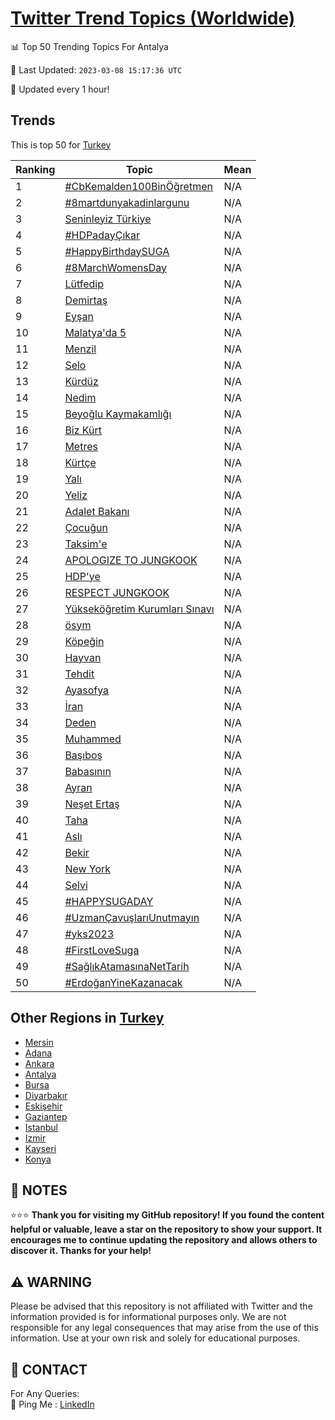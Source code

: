 [Twitter Trend Topics (Worldwide)](https://github.com/ErcinDedeoglu/Twitter-Trend-Topics)
==========


📊 Top 50 Trending Topics For Antalya

📆 Last Updated: `2023-03-08 15:17:36 UTC`

🔧 Updated every 1 hour!


## Trends

This is top 50 for [Turkey](</Turkey>)

| Ranking | Topic | Mean |
| ------- | ------------ | ------------ |
| 1 | [#CbKemalden100BinÖğretmen](http://twitter.com/search?q=%23CbKemalden100Bin%c3%96%c4%9fretmen) | N/A |
| 2 | [#8martdunyakadinlargunu](http://twitter.com/search?q=%238martdunyakadinlargunu) | N/A |
| 3 | [Seninleyiz Türkiye](http://twitter.com/search?q=Seninleyiz+T%c3%bcrkiye) | N/A |
| 4 | [#HDPadayÇıkar](http://twitter.com/search?q=%23HDPaday%c3%87%c4%b1kar) | N/A |
| 5 | [#HappyBirthdaySUGA](http://twitter.com/search?q=%23HappyBirthdaySUGA) | N/A |
| 6 | [#8MarchWomensDay](http://twitter.com/search?q=%238MarchWomensDay) | N/A |
| 7 | [Lütfedip](http://twitter.com/search?q=L%c3%bctfedip) | N/A |
| 8 | [Demirtaş](http://twitter.com/search?q=Demirta%c5%9f) | N/A |
| 9 | [Eyşan](http://twitter.com/search?q=Ey%c5%9fan) | N/A |
| 10 | [Malatya'da 5](http://twitter.com/search?q=Malatya%27da+5) | N/A |
| 11 | [Menzil](http://twitter.com/search?q=Menzil) | N/A |
| 12 | [Selo](http://twitter.com/search?q=Selo) | N/A |
| 13 | [Kürdüz](http://twitter.com/search?q=K%c3%bcrd%c3%bcz) | N/A |
| 14 | [Nedim](http://twitter.com/search?q=Nedim) | N/A |
| 15 | [Beyoğlu Kaymakamlığı](http://twitter.com/search?q=Beyo%c4%9flu+Kaymakaml%c4%b1%c4%9f%c4%b1) | N/A |
| 16 | [Biz Kürt](http://twitter.com/search?q=Biz+K%c3%bcrt) | N/A |
| 17 | [Metres](http://twitter.com/search?q=Metres) | N/A |
| 18 | [Kürtçe](http://twitter.com/search?q=K%c3%bcrt%c3%a7e) | N/A |
| 19 | [Yalı](http://twitter.com/search?q=Yal%c4%b1) | N/A |
| 20 | [Yeliz](http://twitter.com/search?q=Yeliz) | N/A |
| 21 | [Adalet Bakanı](http://twitter.com/search?q=Adalet+Bakan%c4%b1) | N/A |
| 22 | [Çocuğun](http://twitter.com/search?q=%c3%87ocu%c4%9fun) | N/A |
| 23 | [Taksim'e](http://twitter.com/search?q=Taksim%27e) | N/A |
| 24 | [APOLOGIZE TO JUNGKOOK](http://twitter.com/search?q=APOLOGIZE+TO+JUNGKOOK) | N/A |
| 25 | [HDP'ye](http://twitter.com/search?q=HDP%27ye) | N/A |
| 26 | [RESPECT JUNGKOOK](http://twitter.com/search?q=RESPECT+JUNGKOOK) | N/A |
| 27 | [Yükseköğretim Kurumları Sınavı](http://twitter.com/search?q=Y%c3%bcksek%c3%b6%c4%9fretim+Kurumlar%c4%b1+S%c4%b1nav%c4%b1) | N/A |
| 28 | [ösym](http://twitter.com/search?q=%c3%b6sym) | N/A |
| 29 | [Köpeğin](http://twitter.com/search?q=K%c3%b6pe%c4%9fin) | N/A |
| 30 | [Hayvan](http://twitter.com/search?q=Hayvan) | N/A |
| 31 | [Tehdit](http://twitter.com/search?q=Tehdit) | N/A |
| 32 | [Ayasofya](http://twitter.com/search?q=Ayasofya) | N/A |
| 33 | [İran](http://twitter.com/search?q=%c4%b0ran) | N/A |
| 34 | [Deden](http://twitter.com/search?q=Deden) | N/A |
| 35 | [Muhammed](http://twitter.com/search?q=Muhammed) | N/A |
| 36 | [Başıboş](http://twitter.com/search?q=Ba%c5%9f%c4%b1bo%c5%9f) | N/A |
| 37 | [Babasının](http://twitter.com/search?q=Babas%c4%b1n%c4%b1n) | N/A |
| 38 | [Ayran](http://twitter.com/search?q=Ayran) | N/A |
| 39 | [Neşet Ertaş](http://twitter.com/search?q=Ne%c5%9fet+Erta%c5%9f) | N/A |
| 40 | [Taha](http://twitter.com/search?q=Taha) | N/A |
| 41 | [Aslı](http://twitter.com/search?q=Asl%c4%b1) | N/A |
| 42 | [Bekir](http://twitter.com/search?q=Bekir) | N/A |
| 43 | [New York](http://twitter.com/search?q=New+York) | N/A |
| 44 | [Selvi](http://twitter.com/search?q=Selvi) | N/A |
| 45 | [#HAPPYSUGADAY](http://twitter.com/search?q=%23HAPPYSUGADAY) | N/A |
| 46 | [#UzmanÇavuşlarıUnutmayın](http://twitter.com/search?q=%23Uzman%c3%87avu%c5%9flar%c4%b1Unutmay%c4%b1n) | N/A |
| 47 | [#yks2023](http://twitter.com/search?q=%23yks2023) | N/A |
| 48 | [#FirstLoveSuga](http://twitter.com/search?q=%23FirstLoveSuga) | N/A |
| 49 | [#SağlıkAtamasınaNetTarih](http://twitter.com/search?q=%23Sa%c4%9fl%c4%b1kAtamas%c4%b1naNetTarih) | N/A |
| 50 | [#ErdoğanYineKazanacak](http://twitter.com/search?q=%23Erdo%c4%9fanYineKazanacak) | N/A |



## Other Regions in [Turkey](</Turkey>)

* [Mersin](</Turkey/Mersin.md>)
* [Adana](</Turkey/Adana.md>)
* [Ankara](</Turkey/Ankara.md>)
* [Antalya](</Turkey/Antalya.md>)
* [Bursa](</Turkey/Bursa.md>)
* [Diyarbakır](</Turkey/Diyarbakır.md>)
* [Eskişehir](</Turkey/Eskişehir.md>)
* [Gaziantep](</Turkey/Gaziantep.md>)
* [Istanbul](</Turkey/Istanbul.md>)
* [Izmir](</Turkey/Izmir.md>)
* [Kayseri](</Turkey/Kayseri.md>)
* [Konya](</Turkey/Konya.md>)



## 📝 NOTES

⭐⭐⭐ **Thank you for visiting my GitHub repository! If you found the content helpful or valuable, leave a star on the repository to show your support. It encourages me to continue updating the repository and allows others to discover it. Thanks for your help!**


## ⚠️ WARNING

Please be advised that this repository is not affiliated with Twitter and the information provided is for informational purposes only. We are not responsible for any legal consequences that may arise from the use of this information. Use at your own risk and solely for educational purposes.


## 📨 CONTACT

 For Any Queries:  
            🏓 Ping Me : [LinkedIn](https://www.linkedin.com/in/ercindedeoglu/)
